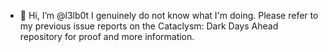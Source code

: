 - 👋 Hi, I’m @l3lb0t
I genuinely do not know what I'm doing. Please refer to my previous issue reports on the Cataclysm: Dark Days Ahead repository for proof and more information.

<!---
l3lb0t/l3lb0t is a ✨ special ✨ repository because its `README.md` (this file) appears on your GitHub profile.
You can click the Preview link to take a look at your changes.
--->
